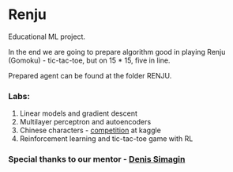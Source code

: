 # Renju

Educational ML project.

In the end we are going to prepare algorithm good in playing Renju (Gomoku) - tic-tac-toe, but on 15 * 15, five in line.

Prepared agent can be found at the folder RENJU.

### Labs:
 1) Linear models and gradient descent
 2) Multilayer perceptron and autoencoders
 3) Chinese characters - [competition] at kaggle
 4) Reinforcement learning and tic-tac-toe game with RL

### Special thanks to our mentor - [Denis Simagin]

[Denis Simagin]:https://github.com/dasimagin
[competition]:https://www.kaggle.com/c/ch-2017
